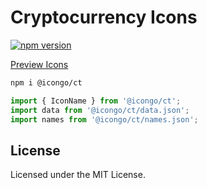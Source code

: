 Cryptocurrency Icons
===

[![npm version](https://img.shields.io/npm/v/@icongo/ct.svg)](https://www.npmjs.com/package/@icongo/ct)

[Preview Icons](http://icongo.github.io/#/icons/ct)

```bash
npm i @icongo/ct
```

```jsx
import { IconName } from '@icongo/ct';
import data from '@icongo/ct/data.json';
import names from '@icongo/ct/names.json';
```

## License

Licensed under the MIT License.